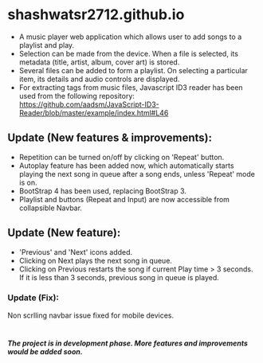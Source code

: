 # shashwatsr2712.github.io
* A music player web application which allows user to add songs to a playlist and play.
* Selection can be made from the device. When a file is selected, its metadata (title, artist, album, cover art) is stored.
* Several files can be added to form a playlist. On selecting a particular item, its details and audio controls are displayed.
* For extracting tags from music files, Javascript ID3 reader has been used from the following repository: https://github.com/aadsm/JavaScript-ID3-Reader/blob/master/example/index.html#L46
## Update (New features & improvements):
* Repetition can be turned on/off by clicking on 'Repeat' button.
* Autoplay feature has been added now, which automatically starts playing the next song in queue after a song ends, unless 'Repeat' mode is on.
* BootStrap 4 has been used, replacing BootStrap 3.
* Playlist and buttons (Repeat and Input) are now accessible from collapsible Navbar. 
## Update (New feature):
* 'Previous' and 'Next' icons added.
* Clicking on Next plays the next song in queue.
* Clicking on Previous restarts the song if current Play time > 3 seconds. If it is less than 3 seconds, previous song in queue is played.   
### Update (Fix):
Non scrlling navbar issue fixed for mobile devices.
#
***The project is in development phase. More features and improvements would be added soon.***
